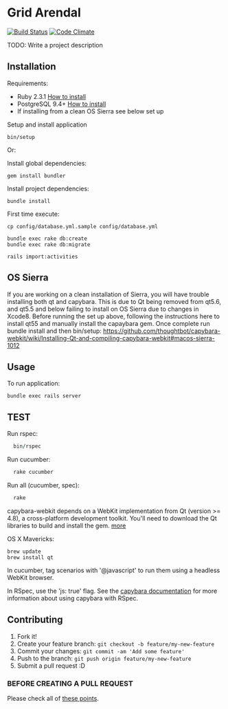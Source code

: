 # Grid Arendal

[![Build Status](https://travis-ci.org/Vizzuality/grid-arendal.svg?branch=master)](https://travis-ci.org/Vizzuality/grid-arendal) [![Code Climate](https://codeclimate.com/github/Vizzuality/grid-arendal/badges/gpa.svg)](https://codeclimate.com/github/Vizzuality/grid-arendal)

TODO: Write a project description

## Installation

Requirements:

* Ruby 2.3.1 [How to install](https://gorails.com/setup/osx/10.10-yosemite)
* PostgreSQL 9.4+ [How to install](http://exponential.io/blog/2015/02/21/install-postgresql-on-mac-os-x-via-brew/)
* If installing from a clean OS Sierra see below set up

Setup and install application

    bin/setup

Or:

Install global dependencies:

    gem install bundler

Install project dependencies:

    bundle install

First time execute:

    cp config/database.yml.sample config/database.yml

    bundle exec rake db:create
    bundle exec rake db:migrate

    rails import:activities

## OS Sierra

If you are working on a clean installation of Sierra, you will have trouble installing both qt and capybara. This is due to Qt being removed from qt5.6, and qt5.5 and below failing to install on OS Sierra due to changes in Xcode8. Before running the set up above, following the instructions here to install qt55 and manually install the capaybara gem. Once complete run bundle install and then bin/setup: https://github.com/thoughtbot/capybara-webkit/wiki/Installing-Qt-and-compiling-capybara-webkit#macos-sierra-1012

## Usage

To run application:

    bundle exec rails server

## TEST

  Run rspec:

```ruby
  bin/rspec
```
  Run cucumber:

```ruby
  rake cucumber
```
  Run all (cucumber, spec):

```ruby
  rake
```

capybara-webkit depends on a WebKit implementation from Qt (version >= 4.8), a cross-platform development toolkit. You'll need to download the Qt libraries to build and install the gem. [more](https://github.com/thoughtbot/capybara-webkit/wiki/Installing-Qt-and-compiling-capybara-webkit)

OS X Mavericks:

    brew update
    brew install qt

In cucumber, tag scenarios with '@javascript' to run them using a headless WebKit browser.

In RSpec, use the 'js: true' flag. See the [capybara documentation](http://rubydoc.info/gems/capybara#Using_Capybara_with_RSpec) for more information about using capybara with RSpec.

## Contributing

1. Fork it!
2. Create your feature branch: `git checkout -b feature/my-new-feature`
3. Commit your changes: `git commit -am 'Add some feature'`
4. Push to the branch: `git push origin feature/my-new-feature`
5. Submit a pull request :D

### BEFORE CREATING A PULL REQUEST

  Please check all of [these points](https://github.com/Vizzuality/grid-arendal/blob/master/CONTRIBUTING.md).

